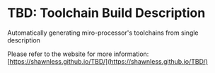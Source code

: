 # TBD: Toolchain Build Description
Automatically generating miro-processor's toolchains from single description

Please refer to the website for more information: [https://shawnless.github.io/TBD/](https://shawnless.github.io/TBD/)
